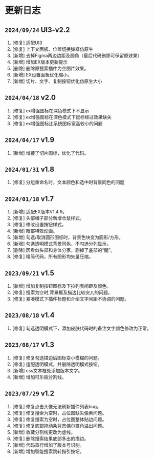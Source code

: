 # 更新日志

## `2024/09/24` UI3-v2.2
1. [修复] 适配UI3
2. [修复] 上下文面板、位置切换弹框仿原生
3. [新增] 去掉Figma两边边距及圆角（最后代码删除可保留原效果）
4. [新增] 增加EX版本更新提示
5. [删除] 删除原搜索插件为空图片效果。
6. [新增] EX设置面板优化缩小。
7. [新增] 切片、文字、复制按钮优化仿原生大小

## `2024/04/18` v2.0
1. [修复] ex增强图标在深色模式下不显示
2. [修复] ex增强图标在深色模式下鼠标经过效果缺失
3. [修复] ex增强图标比系统图标宽高较小的问题
      
## `2024/04/17` v1.9
1. [新增] 增接了切片图标，优化了代码。

## `2024/01/31` v1.8
1. [修复] 分组重命名时，文本颜色和选中时背景同色的问题

## `2024/01/18` v1.7
1. [新增] 适配EX版本V1.4.9。
2. [修复] 头部帽子部分新增仓鼠样式。
3. [修复] 修改设置按钮样式。
4. [新增] 眼部特效动画。
5. [新增] 勾选/取消圆形图标时，背景色块变为圆形/方形。
6. [新增] 勾选透明模式背景同色，不勾选分列显示。
7. [删除] 因看似头部和身体分家，删掉了底部的“腿”。
8. [修复] 精简代码，所有图形均矢量压缩。


## `2023/09/21` v1.5
1. [新增] 增加复制按钮图标及下拉列表间距及颜色。
2. [修复] 搜索为空时,背景框及描边比较突兀的问题。
3. [修复] 紧凑模式下插件标题和介绍文字间距不协调的问题。

## `2023/08/18` v1.4

1. [修复] 勾选透明模式下，添加皮肤代码时的备注文字颜色修改为正常。

## `2023/08/17` v1.3

1. [修复] 修复勾选描边后图标变小模糊的问题。
2. [修复] 适配透明模式，并删除透明模式按钮。
3. [新增] css文本框处添加版本文字。
4. [新增] 增加可乐瓶分割线。

## `2023/07/29` v1.2

1. [修复] 修复点击头像无法刷新插件列表bug。
2. [修复] 修复搜索为空时，占位图缺失像素问题。
3. [修复] 修复搜索为空时，占位图整体贴边问题。
4. [修复] 修复底部拖动条背景偶尔直角溢出问题。
5. [新增] 收藏分割线更改为虚线。
6. [修复] 删除搜索结果底部多出的描边。
7. [新增] 代码首行增加了版本号识别。
8. [新增] 增加智能搜索跳转指引按钮。
   

